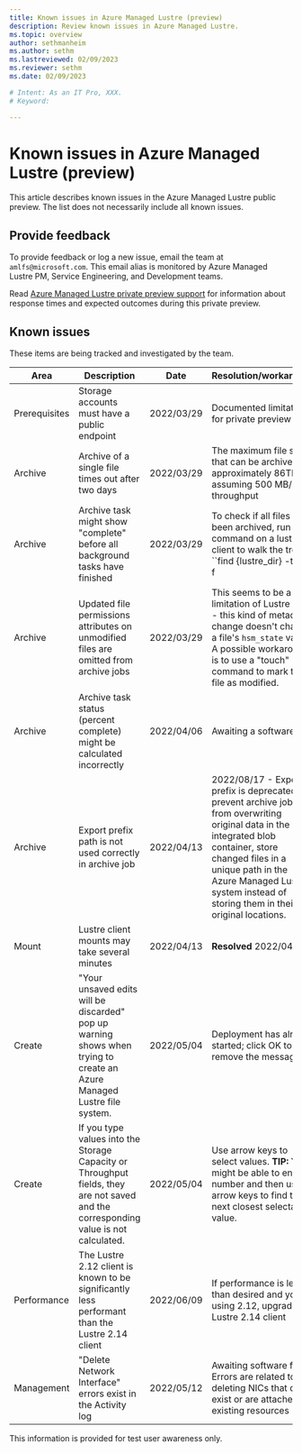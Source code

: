 ```yaml
---
title: Known issues in Azure Managed Lustre (preview)
description: Review known issues in Azure Managed Lustre.
ms.topic: overview
author: sethmanheim
ms.author: sethm 
ms.lastreviewed: 02/09/2023
ms.reviewer: sethm
ms.date: 02/09/2023

# Intent: As an IT Pro, XXX.
# Keyword: 

---
```


# Known issues in Azure Managed Lustre (preview)

This article describes known issues in the Azure Managed Lustre public preview. The list does not necessarily include all known issues.

<!--Add public preview disclaimer. Replaces private preview disclaimer inserted by include file.-->

## Provide feedback

To provide feedback or log a new issue, email the team at ``amlfs@microsoft.com``. This email alias is monitored by Azure Managed Lustre PM, Service Engineering, and Development teams.

Read [Azure Managed Lustre private preview support](preview-support.md) for information about response times and expected outcomes during this private preview.

## Known issues

These items are being tracked and investigated by the team.

| Area | Description | Date | Resolution/workaround |
|---|---|---|---|
| Prerequisites | Storage accounts must have a public endpoint | 2022/03/29 | Documented limitation for private preview |
| Archive | Archive of a single file times out after two days | 2022/03/29 | The maximum file size that can be archived is approximately 86TB, assuming 500 MB/s throughput |
| Archive | Archive task might show "complete" before all background tasks have finished | 2022/03/29 | To check if all files have been archived, run this command on a lustre client to walk the tree: ``find {lustre_dir} -type f | xargs -n1 lfs hsm_state | grep -v archived`` |
| Archive | Updated file permissions attributes on unmodified files are omitted from archive jobs | 2022/03/29 | This seems to be a limitation of Lustre HSM - this kind of metadata change doesn't change a file's ``hsm_state`` value. A possible workaround is to use a "touch" command to mark the file as modified. |
| Archive | Archive task status (percent complete) might be calculated incorrectly | 2022/04/06 | Awaiting a software fix |
| Archive | Export prefix path is not used correctly in archive job | 2022/04/13 | 2022/08/17 - Export prefix is deprecated. To prevent archive jobs from overwriting original data in the integrated blob container, store changed files in a unique path in the Azure Managed Lustre system instead of storing them in their original locations. |
| Mount | Lustre client mounts may take several minutes | 2022/04/13 | <!--Clients might be unable to mount for up to three minutes after the file system is created.--> **Resolved** 2022/04/20 |
| Create | "Your unsaved edits will be discarded" pop up warning shows when trying to create an Azure Managed Lustre file system. | 2022/05/04 | Deployment has already started; click OK to remove the message. |
| Create | If you type values into the Storage Capacity or Throughput fields, they are not saved and the corresponding value is not calculated. | 2022/05/04 | Use arrow keys to select values. **TIP:** You might be able to enter a number and then use arrow keys to find the next closest selectable value. |
| Performance | The Lustre 2.12 client is known to be significantly less performant than the Lustre 2.14 client | 2022/06/09 | If performance is less than desired and you're using 2.12, upgrade to Lustre 2.14 client |
| Management | "Delete Network Interface" errors exist in the Activity log | 2022/05/12 | Awaiting software fix. Errors are related to deleting NICs that don't exist or are attached to existing resources |

This information is provided for test user awareness only.
